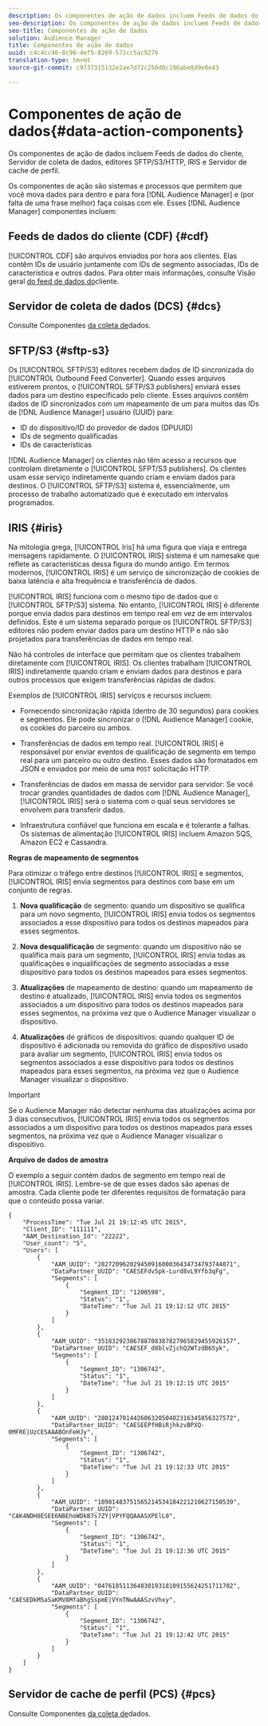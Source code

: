 ```yaml
---
description: Os componentes de ação de dados incluem Feeds de dados do cliente, Servidor de coleta de dados, editores SFTP/S3/HTTP, IRIS e Servidor de cache de perfil.
seo-description: Os componentes de ação de dados incluem Feeds de dados do cliente, Servidor de coleta de dados, editores SFTP/S3/HTTP, IRIS e Servidor de cache de perfil.
seo-title: Componentes de ação de dados
solution: Audience Manager
title: Componentes de ação de dados
uuid: c4c4cc46-8c96-4ef5-8269-571cc5ac9276
translation-type: tm+mt
source-git-commit: c9737315132e2ae7d72c250d8c196abe8d9e0e43

---
```



# Componentes de ação de dados{#data-action-components}

Os componentes de ação de dados incluem Feeds de dados do cliente, Servidor de coleta de dados, editores SFTP/S3/HTTP, IRIS e Servidor de cache de perfil.

<!-- 

c_compact.xml

 -->

Os componentes de ação são sistemas e processos que permitem que você mova dados para dentro e para fora [!DNL Audience Manager] e (por falta de uma frase melhor) faça coisas com ele. Esses [!DNL Audience Manager] componentes incluem:

## Feeds de dados do cliente (CDF) {#cdf}

[!UICONTROL CDF] são arquivos enviados por hora aos clientes. Elas contêm IDs de usuário juntamente com IDs de segmento associadas, IDs de característica e outros dados. Para obter mais informações, consulte Visão geral [do feed de dados do](../../features/cdf-files.md)cliente.

## Servidor de coleta de dados (DCS) {#dcs}

Consulte Componentes [da coleta de](../../reference/system-components/components-data-collection.md)dados.

## SFTP/S3 {#sftp-s3}

Os [!UICONTROL SFTP/S3] editores recebem dados de ID sincronizada do [!UICONTROL Outbound Feed Converter]. Quando esses arquivos estiverem prontos, o [!UICONTROL SFTP/S3 publishers] enviará esses dados para um destino especificado pelo cliente. Esses arquivos contêm dados de ID sincronizados com um mapeamento de um para muitos das IDs de [!DNL Audience Manager] usuário (UUID) para:

* ID do dispositivo/ID do provedor de dados (DPUUID)
* IDs de segmento qualificadas
* IDs de características

[!DNL Audience Manager] os clientes não têm acesso a recursos que controlam diretamente o [!UICONTROL SFPT/S3 publishers]. Os clientes usam esse serviço indiretamente quando criam e enviam dados para destinos. O [!UICONTROL SFTP/S3] sistema é, essencialmente, um processo de trabalho automatizado que é executado em intervalos programados.

## IRIS {#iris}

Na mitologia grega, [!UICONTROL Iris] há uma figura que viaja e entrega mensagens rapidamente. O [!UICONTROL IRIS] sistema é um namesake que reflete as características dessa figura do mundo antigo. Em termos modernos, [!UICONTROL IRIS] é um serviço de sincronização de cookies de baixa latência e alta frequência e transferência de dados.

[!UICONTROL IRIS] funciona com o mesmo tipo de dados que o [!UICONTROL SFTP/S3] sistema. No entanto, [!UICONTROL IRIS] é diferente porque envia dados para destinos em tempo real em vez de em intervalos definidos. Este é um sistema separado porque os [!UICONTROL SFTP/S3] editores não podem enviar dados para um destino HTTP e não são projetados para transferências de dados em tempo real.

Não há controles de interface que permitam que os clientes trabalhem diretamente com [!UICONTROL IRIS]. Os clientes trabalham [!UICONTROL IRIS] indiretamente quando criam e enviam dados para destinos e para outros processos que exigem transferências rápidas de dados.

Exemplos de [!UICONTROL IRIS] serviços e recursos incluem:

* Fornecendo sincronização rápida (dentro de 30 segundos) para cookies e segmentos. Ele pode sincronizar o [!DNL Audience Manager] cookie, os cookies do parceiro ou ambos.
* Transferências de dados em tempo real. [!UICONTROL IRIS] é responsável por enviar eventos de qualificação de segmento em tempo real para um parceiro ou outro destino. Esses dados são formatados em JSON e enviados por meio de uma `POST` solicitação HTTP.

* Transferências de dados em massa de servidor para servidor: Se você trocar grandes quantidades de dados com [!DNL Audience Manager], [!UICONTROL IRIS] será o sistema com o qual seus servidores se envolvem para transferir dados.

* Infraestrutura confiável que funciona em escala e é tolerante a falhas. Os sistemas de alimentação [!UICONTROL IRIS] incluem Amazon SQS, Amazon EC2 e Cassandra.

**Regras de mapeamento de segmentos**

Para otimizar o tráfego entre destinos [!UICONTROL IRIS] e segmentos, [!UICONTROL IRIS] envia segmentos para destinos com base em um conjunto de regras.

1. **Nova qualificação** de segmento: quando um dispositivo se qualifica para um novo segmento, [!UICONTROL IRIS] envia todos os segmentos associados a esse dispositivo para todos os destinos mapeados para esses segmentos.

1. **Nova desqualificação** de segmento: quando um dispositivo não se qualifica mais para um segmento, [!UICONTROL IRIS] envia todas as qualificações e inqualificações de segmento associadas a esse dispositivo para todos os destinos mapeados para esses segmentos.

1. **Atualizações** de mapeamento de destino: quando um mapeamento de destino é atualizado, [!UICONTROL IRIS] envia todos os segmentos associados a um dispositivo para todos os destinos mapeados para esses segmentos, na próxima vez que o Audience Manager visualizar o dispositivo.

1. **Atualizações** de gráficos de dispositivos: quando qualquer ID de dispositivo é adicionada ou removida do gráfico de dispositivo usado para avaliar um segmento, [!UICONTROL IRIS] envia todos os segmentos associados a esse dispositivo para todos os destinos mapeados para esses segmentos, na próxima vez que o Audience Manager visualizar o dispositivo.

>[!IMPORTANT]
>
>Se o Audience Manager não detectar nenhuma das atualizações acima por 3 dias consecutivos, [!UICONTROL IRIS] envia todos os segmentos associados a um dispositivo para todos os destinos mapeados para esses segmentos, na próxima vez que o Audience Manager visualizar o dispositivo.

**Arquivo de dados de amostra**

O exemplo a seguir contém dados de segmento em tempo real de [!UICONTROL IRIS]. Lembre-se de que esses dados são apenas de amostra. Cada cliente pode ter diferentes requisitos de formatação para que o conteúdo possa variar.

```
{
    "ProcessTime": "Tue Jul 21 19:12:45 UTC 2015",
    "Client_ID": "111111",
    "AAM_Destination_Id": "22222",
    "User_count": "5",
    "Users": [
        {
            "AAM_UUID": "28272096202945091600036434734793744071",
            "DataPartner_UUID": "CAESEFdv5pk-Lurd8vL9Yfb3qFg",
            "Segments": [
                {
                    "Segment_ID": "1200598",
                    "Status": "1",
                    "DateTime": "Tue Jul 21 19:12:12 UTC 2015"
                }
            ]
        },
        {
            "AAM_UUID": "35183292386788708387827965829455926157",
            "DataPartner_UUID": "CAESEF_d8blvZjchQ2WTzdB65yk",
            "Segments": [
                {
                    "Segment_ID": "1306742",
                    "Status": "1",
                    "DateTime": "Tue Jul 21 19:12:15 UTC 2015"
                }
            ]
        },
        {
            "AAM_UUID": "28012470144260632050402316345856327572",
            "DataPartner_UUID": "CAESEEPfHBiRjhkzvBPXQ-0MFRE|UzCESAAABOnFeHJy",
            "Segments": [
                {
                    "Segment_ID": "1306742",
                    "Status": "1",
                    "DateTime": "Tue Jul 21 19:12:33 UTC 2015"
                }
            ]
        },
        {
            "AAM_UUID": "18981483751565214534184221210627150539",
            "DataPartner_UUID": "CAK4NDH0ESEE6NBEhoWDkB7s7ZY|VPYFQQAAASXPElL0",
            "Segments": [
                {
                    "Segment_ID": "1306742",
                    "Status": "1",
                    "DateTime": "Tue Jul 21 19:12:36 UTC 2015"
                }
            ]
        },
        {
            "AAM_UUID": "04761851136483019318109155624251711702",
            "DataPartner_UUID": "CAESEDkM5aSaKMV8MfaBhgSspmE|VYnTNwAAASzvVhxy",
            "Segments": [
                {
                    "Segment_ID": "1306742",
                    "Status": "1",
                    "DateTime": "Tue Jul 21 19:12:42 UTC 2015"
                }
            ]
        }
    ]
}
```

## Servidor de cache de perfil (PCS) {#pcs}

Consulte Componentes [da coleta de](../../reference/system-components/components-data-collection.md)dados.
